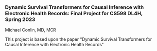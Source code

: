 ### Dynamic Survival Transformers for Causal Inference with Electronic Health Records: Final Project for CS598 DL4H, Spring 2023

Michael Conlin, MD, MCR

This project is based upon the paper "Dynamic Survival Transformers for Causal Inference with Electronic Health Records" 